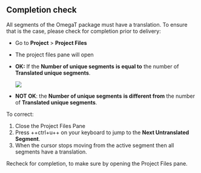 ## Completion check

All segments of the OmegaT package must have a translation. To ensure that is the case, please check for completion prior to delivery:

  * Go to **Project** > **Project Files**
  * The project files pane will open
  * **OK:** If the **Number of unique segments** __is equal to__ the number of **Translated unique segments**.

    ![](assets/32_completion.jpg)

  * **NOT OK**: the **Number of unique segments** __is different from__ the number of **Translated unique segments**. 

To correct: 

  1. Close the Project Files Pane
  2. Press ++ctrl+u++ on your keyboard to jump to the __Next Untranslated Segment__. 
  3. When the cursor stops moving from the active segment then all segments have a translation.

Recheck for completion, to make sure by opening the Project Files pane.